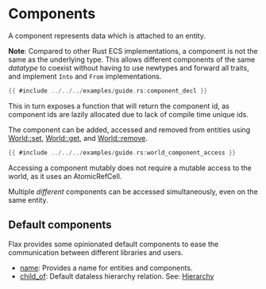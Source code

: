 # Components

A component represents data which is attached to an entity.

**Note**: Compared to other Rust ECS implementations, a component is not the
same as the underlying type. This allows different components of the same
_datatype_ to coexist without having to use newtypes and forward all traits, and
implement `Into` and `From` implementations.

```rust
{{ #include ../../../examples/guide.rs:component_decl }}
```

This in turn exposes a function that will return the component id, as component ids
are lazily allocated due to lack of compile time unique ids.

The component can be added, accessed and removed from entities using
[World::set](https://docs.rs/flax/latest/flax/struct.World.html#method.set),
[World::get](https://docs.rs/flax/latest/flax/struct.World.html#method.get), and
[World::remove](https://docs.rs/flax/latest/flax/struct.World.html#method.remove).

```rust
{{ #include ../../../examples/guide.rs:world_component_access }}
```

Accessing a component mutably does not require a mutable access to the world, as
it uses an AtomicRefCell.

Multiple _different_ components can be accessed simultaneously, even on the same
entity.

## Default components

Flax provides some opinionated default components to ease the communication
between different libraries and users.

- [name](https://docs.rs/flax/latest/flax/components/fn.name.html): Provides a name for entities and components.
- [child_of](https://docs.rs/flax/latest/flax/components/fn.child_of.html): Default dataless hierarchy relation. See: [Hierarchy](https://ten3roberts.github.io/flax/guide/fundamentals/hierarchy.html)
